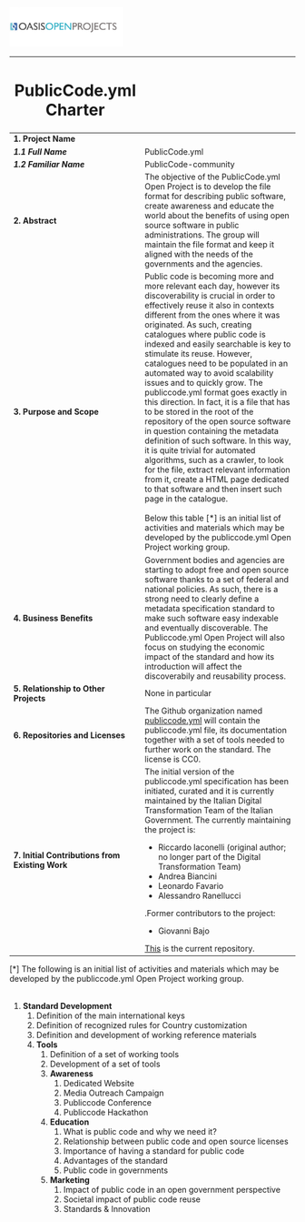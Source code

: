 <img src="img/oasis-op-logo.png" width="200">

| <h1>PublicCode.yml Charter</h1> | |
|------------------------|--- |
| **1. Project Name**   |   |
| ***1.1 Full Name***     | PublicCode.yml |
| ***1.2 Familiar Name*** | PublicCode-community |
| **2. Abstract**   |  The objective of the PublicCode.yml Open Project is to develop the file format for describing public software, create awareness and educate the world about the benefits of using open source software in public administrations. The group will maintain the file format and keep it aligned with the needs of the governments and the agencies. |
| **3. Purpose and Scope**  | Public code is becoming more and more relevant each day, however its discoverability is crucial in order to effectively reuse it also in contexts different from the ones where it was originated. As such, creating catalogues where public code is indexed and easily searchable is key to stimulate its reuse. However, catalogues need to be populated in an automated way to avoid scalability issues and to quickly grow. The publiccode.yml format goes exactly in this direction. In fact, it is a file that has to be stored in the root of the repository of the open source software in question containing the metadata definition of such software. In this way, it is quite trivial for automated algorithms, such as a crawler, to look for the file, extract relevant information from it, create a HTML page dedicated to that software and then insert such page in the catalogue.<br/><br/>Below this table [*] is an initial list of activities and materials which may be developed by the publiccode.yml Open Project working group.|
| **4. Business Benefits**  | Government bodies and agencies are starting to adopt free and open source software thanks to a set of federal and national policies. As such, there is a strong need to clearly define a metadata specification standard to make such software easy indexable and eventually discoverable. The Publiccode.yml Open Project will also focus on studying the economic impact of the standard and how its introduction will affect the discoverabily and reusability process.
| **5. Relationship to Other Projects**  | None in particular |
| **6. Repositories and Licenses** | The Github organization named [publiccode.yml](https://github.com/publiccodeyml) will contain the publiccode.yml file, its documentation together with a set of tools needed to further work on the standard. The license is CC0. |
| **7. Initial Contributions from Existing Work**  | The initial version of the publiccode.yml specification has been initiated, curated and it is currently maintained by the Italian Digital Transformation Team of the Italian Government. The currently maintaining the project is: <ul><li>Riccardo Iaconelli (original author; no longer part of the Digital Transformation Team)</li><li>Andrea Biancini</li><li>Leonardo Favario</li><li>Alessandro Ranellucci</li></ul>.Former contributors to the project: <ul><li>Giovanni Bajo</li></ul> [This](https://github.com/italia/publiccode.yml) is the current repository.|

[*] The following is an initial list of activities and materials which may be developed by the publiccode.yml Open Project working group.<br/><br/>
<ol>
    <li><b>Standard Development</b>
        <ol>
            <li>Definition of the main international keys</li>
            <li>Definition of recognized rules for Country customization</li>
            <li>Definition and development of working reference materials</li>
    <li><b>Tools</b>
        <ol>
            <li>Definition of a set of working tools</li>
            <li>Development of a set of tools</li>
    <li><b>Awareness</b>
        <ol>
            <li>Dedicated Website</li>
            <li>Media Outreach Campaign</li>
            <li>Publiccode Conference</li>
            <li>Publiccode Hackathon</li>
        </ol>
    </li>
      <li><b>Education</b>
        <ol>
            <li>What is public code and why we need it?</li>
            <li>Relationship between public code and open source licenses</li>
            <li>Importance of having a standard for public code</li>
            <li>Advantages of the standard</li>
            <li>Public code in governments</li>
        </ol>
    </li>
    <li><b>Marketing</b>
        <ol>
            <li>Impact of public code in an open government perspective</li>
            <li>Societal impact of public code reuse</li>
            <li>Standards & Innovation</li>
        </ol>
    </li>
</ol>
